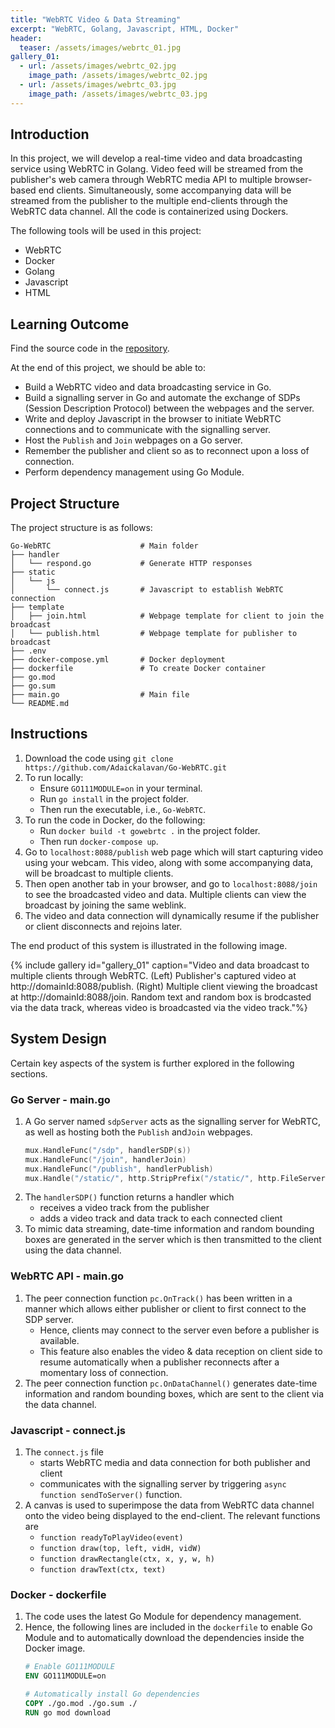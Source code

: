 ```yaml
---
title: "WebRTC Video & Data Streaming"
excerpt: "WebRTC, Golang, Javascript, HTML, Docker"
header:
  teaser: /assets/images/webrtc_01.jpg
gallery_01:
  - url: /assets/images/webrtc_02.jpg
    image_path: /assets/images/webrtc_02.jpg
  - url: /assets/images/webrtc_03.jpg
    image_path: /assets/images/webrtc_03.jpg      
---
```


## Introduction

In this project, we will develop a real-time video and data broadcasting service using WebRTC in Golang. Video feed will be streamed from the publisher's web camera through WebRTC media API to multiple browser-based end clients. Simultaneously, some accompanying data will be streamed from the publisher to the multiple end-clients through the WebRTC data channel. All the code is containerized using Dockers.

The following tools will be used in this project:
+ WebRTC
+ Docker
+ Golang
+ Javascript
+ HTML

## Learning Outcome

Find the source code in the [repository](https://github.com/Adaickalavan/Go-WebRTC).

At the end of this project, we should be able to:
+ Build a WebRTC video and data broadcasting service in Go.
+ Build a signalling server in Go and automate the exchange of SDPs (Session Description Protocol) between the webpages and the server. 
+ Write and deploy Javascript in the browser to initiate WebRTC connections and to communicate with the signalling server.
+ Host the `Publish` and `Join` webpages on a Go server.
+ Remember the publisher and client so as to reconnect upon a loss of connection.
+ Perform dependency management using Go Module. 

## Project Structure

The project structure is as follows:

```text
Go-WebRTC                    # Main folder
├── handler                      
│   └── respond.go           # Generate HTTP responses
├── static                       
│   └── js
│       └── connect.js       # Javascript to establish WebRTC connection
├── template                
│   ├── join.html            # Webpage template for client to join the broadcast 
│   └── publish.html         # Webpage template for publisher to broadcast
├── .env
├── docker-compose.yml       # Docker deployment
├── dockerfile               # To create Docker container
├── go.mod
├── go.sum
├── main.go                  # Main file
└── README.md                                 
```

## Instructions
1. Download the code using `git clone https://github.com/Adaickalavan/Go-WebRTC.git`
1. To run locally:
    + Ensure `GO111MODULE=on` in your terminal.
    + Run `go install` in the project folder.
    + Then run the executable, i.e., `Go-WebRTC`.
1. To run the code in Docker, do the following:
    + Run `docker build -t gowebrtc .` in the project folder.
    + Then run `docker-compose up`.
1. Go to `localhost:8088/publish` web page which will start capturing video using your webcam. This video, along with some accompanying data, will be broadcast to multiple clients.
1. Then open another tab in your browser, and go to `localhost:8088/join` to see the broadcasted video and data. Multiple clients can view the broadcast by joining the same weblink. 
1. The video and data connection will dynamically resume if the publisher or client disconnects and rejoins later.

The end product of this system is illustrated in the following image.

{% include gallery id="gallery_01" caption="Video and data broadcast to multiple clients through WebRTC. (Left) Publisher's captured video at http://domainId:8088/publish. (Right) Multiple client viewing the broadcast at http://domainId:8088/join. Random text and random box is brodcasted via the data track, whereas video is broadcasted via the video track."%}

## System Design
Certain key aspects of the system is further explored in the following sections.

### Go Server - main.go
1. A Go server named `sdpServer` acts as the signalling server for WebRTC, as well as hosting both the `Publish` and`Join` webpages.  
    ```go
    mux.HandleFunc("/sdp", handlerSDP(s))
    mux.HandleFunc("/join", handlerJoin)
    mux.HandleFunc("/publish", handlerPublish)
    mux.Handle("/static/", http.StripPrefix("/static/", http.FileServer(http.Dir("./static/"))))
    ```
1. The `handlerSDP()` function returns a handler which
    + receives a video track from the publisher 
    + adds a video track and data track to each connected client
1. To mimic data streaming, date-time information and random bounding boxes are generated in the server which is then transmitted to the client using the data channel.      

### WebRTC API - main.go
1. The peer connection function `pc.OnTrack()` has been written in a manner  which allows either publisher or client to first connect to the SDP server. 
    + Hence, clients may connect to the server even before a publisher is available.   
    + This feature also enables the video & data reception on client side to resume automatically when a publisher reconnects after a momentary loss of connection. 
1. The peer connection function `pc.OnDataChannel()` generates date-time information and random bounding boxes, which are sent to the client via the data channel. 

### Javascript - connect.js
1. The `connect.js` file 
    + starts WebRTC media and data connection for both publisher and client
    + communicates with the signalling server by triggering `async function sendToServer()` function.
1. A canvas is used to superimpose the data from WebRTC data channel onto the video being displayed to the end-client. The relevant functions are  
    + `function readyToPlayVideo(event)`
    + `function draw(top, left, vidH, vidW)`
    + `function drawRectangle(ctx, x, y, w, h)`
    + `function drawText(ctx, text)`

### Docker - dockerfile 
1. The code uses the latest Go Module for dependency management.
1. Hence, the following lines are included in the `dockerfile` to enable Go Module and to automatically download the dependencies inside the Docker image.
    ```dockerfile
    # Enable GO111MODULE
    ENV GO111MODULE=on

    # Automatically install Go dependencies
    COPY ./go.mod ./go.sum ./
    RUN go mod download
    ```    